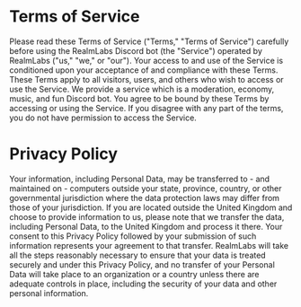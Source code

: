 # Terms of Service
Please read these Terms of Service ("Terms," "Terms of Service") carefully before using the RealmLabs Discord bot (the "Service") operated by RealmLabs ("us," "we," or "our").
Your access to and use of the Service is conditioned upon your acceptance of and compliance with these Terms. These Terms apply to all visitors, users, and others who wish to access or use the Service. We provide a service which is a moderation, economy, music, and fun Discord bot. You agree to be bound by these Terms by accessing or using the Service. If you disagree with any part of the terms, you do not have permission to access the Service.

# Privacy Policy

Your information, including Personal Data, may be transferred to - and maintained on - computers outside your state, province, country, or other governmental jurisdiction where the data protection laws may differ from those of your jurisdiction.
If you are located outside the United Kingdom and choose to provide information to us, please note that we transfer the data, including Personal Data, to the United Kingdom and process it there.
Your consent to this Privacy Policy followed by your submission of such information represents your agreement to that transfer.
RealmLabs will take all the steps reasonably necessary to ensure that your data is treated securely and under this Privacy Policy, and no transfer of your Personal Data will take place to an organization or a country unless there are adequate controls in place, including the security of your data and other personal information.

